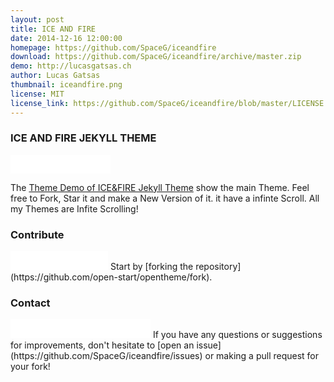```yaml
---
layout: post
title: ICE AND FIRE 
date: 2014-12-16 12:00:00
homepage: https://github.com/SpaceG/iceandfire
download: https://github.com/SpaceG/iceandfire/archive/master.zip
demo: http://lucasgatsas.ch
author: Lucas Gatsas
thumbnail: iceandfire.png
license: MIT
license_link: https://github.com/SpaceG/iceandfire/blob/master/LICENSE
---
```

### ICE AND FIRE JEKYLL THEME
<iframe src="//ghbtns.com/github-btn.html?user=SpaceG&repo=iceandfire&type=watch&count=true&size=large" allowtransparency="true" frameborder="0" scrolling="0" width="160px" height="30px"></iframe>





The [Theme Demo of ICE&FIRE Jekyll Theme](https://github.com/SpaceG/iceandfire) show the main Theme. Feel free to Fork, Star it and make a New Version of it. 
it have a infinte Scroll. All my Themes are Infite Scrolling! 

### Contribute
<iframe src="//ghbtns.com/github-btn.html?user=SpaceG&repo=iceandfire&type=fork&count=true&size=large" allowtransparency="true" frameborder="0" scrolling="0" width="156px" height="30px"></iframe>
Start by [forking the repository](https://github.com/open-start/opentheme/fork).

### Contact
<iframe src="//ghbtns.com/github-btn.html?user=SpaceG&type=follow&count=true&size=large" allowtransparency="true" frameborder="0" scrolling="0" width="224px" height="30px"></iframe>
If you have any questions or suggestions for improvements, don't hesitate to [open an issue](https://github.com/SpaceG/iceandfire/issues) or making a pull request for your fork!
